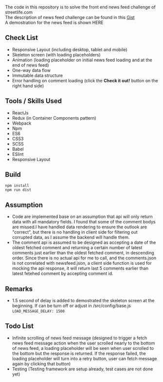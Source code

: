 The code in this repository is to solve the front end news feed challenge of streetlife.com  
The description of news feed challenge can be found in this [Gist](https://gist.github.com/jorgebastida/650bf8775ccd65bb2c3c)  
A demostration for the news feed is shown HERE <place holder>

## Check List ##
* Responsive Layout (including desktop, tablet and mobile)
* Skeleton screen (with loading placeholders)
* Animation (loading placeholder on initial news feed loading and at the end of news feed)
* One-way data flow
* Immutable data structure
* Error handling on comment loading (click the **Check it out!** button on the right hand side)

## Tools / Skills Used ##
* ReactJs 
* Redux (in Container Components pattern)
* Webpack
* Npm
* ES6
* CSS3
* SCSS
* Babel
* ESlint
* Responsive Layout

## Build ##
```
npm install
npm run dist
```

## Assumption ##
* Code are implemented base on an assumption that api will only return data with all mandatory fields. I found that some of the comment bodys are missed.I have handled data rendering to ensure the outlook are "correct", but there is no handling in client side for filtering out corrupted data, as I assume the backend will handle them.
* The comment api is assumed to be designed as accepting a date of the oldest fetched comment and returning a certain number of latest comments just earlier than the oldest fetched comment, in descending order. Since there is no actual api for me to call, and the comments.json is not correlated with newsfeed.json, a client side function is used for mocking the api response, it will return last 5 comments earlier than latest fetehed comment by accepting comment id.

## Remarks ##
* 1.5 second of delay is added to demostrated the skeleton screen at the beginning. If can be turn off or adjust in /src/config/base.js  
`LOAD_MESSAGE_DELAY: 1500`

## Todo List ##
* Infinite scrolling of news feed message (designed to trigger a fetch news feed message action when the user scrolled nearly to the bottom of news feed, a loading placeholder will be seen when user scrolled to the bottom but the response is returned. If the response failed, the loading placeholder will turn into a retry button, user can fetch message again by clicking that button)
* Testing (Testing framework are setup already, test cases are not done yet)